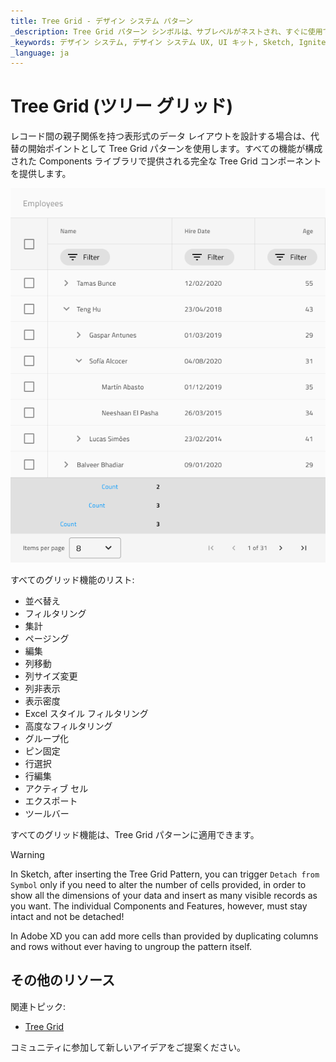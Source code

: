 ```yaml
---
title: Tree Grid - デザイン システム パターン
_description: Tree Grid パターン シンボルは、サブレベルがネストされ、すぐに使用できる要素に機能が適用された Tree Grid コンポーネントを表します。
_keywords: デザイン システム, デザイン システム UX, UI キット, Sketch, Ignite UI for Angular, Sketch to Angular, Angular, Angular デザイン システム, Sketch から コードをエクスポート, Angular 用のデザイン キット, Sketch HTML, Sketch to HTML, Sketch UI キット
_language: ja
---
```


# Tree Grid (ツリー グリッド)

レコード間の親子関係を持つ表形式のデータ レイアウトを設計する場合は、代替の開始ポイントとして Tree Grid パターンを使用します。すべての機能が構成された Components ライブラリで提供される完全な Tree Grid コンポーネントを提供します。

<img class="responsive-img" src="../images/tree_grid.png" srcset="../images/tree_grid@2x.png 2x" />

すべてのグリッド機能のリスト:
- 並べ替え
- フィルタリング
- 集計
- ページング
- 編集
- 列移動
- 列サイズ変更
- 列非表示
- 表示密度
- Excel スタイル フィルタリング
- 高度なフィルタリング
- グループ化
- ピン固定
- 行選択
- 行編集
- アクティブ セル
- エクスポート
- ツールバー

すべてのグリッド機能は、Tree Grid パターンに適用できます。


> [!WARNING]
> In Sketch, after inserting the Tree Grid Pattern, you can trigger `Detach from Symbol` only if you need to alter the number of cells provided, in order to show all the dimensions of your data and insert as many visible records as you want. The individual Components and Features, however, must stay intact and not be detached!
>
> In Adobe XD you can add more cells than provided by duplicating columns and rows without ever having to ungroup the pattern itself.

## その他のリソース

関連トピック:

- [Tree Grid](../components/tree-grid.md)

コミュニティに参加して新しいアイデアをご提案ください。

